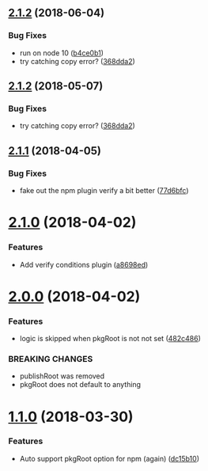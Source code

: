 <a name="2.1.2"></a>
## [2.1.2](https://github.com/jquense/semantic-release-alt-publish-dir/compare/v2.1.1...v2.1.2) (2018-06-04)


### Bug Fixes

* run on node 10 ([b4ce0b1](https://github.com/jquense/semantic-release-alt-publish-dir/commit/b4ce0b1))
* try catching copy error? ([368dda2](https://github.com/jquense/semantic-release-alt-publish-dir/commit/368dda2))

<a name="2.1.2"></a>
## [2.1.2](https://github.com/jquense/semantic-release-alt-publish-dir/compare/v2.1.1...v2.1.2) (2018-05-07)


### Bug Fixes

* try catching copy error? ([368dda2](https://github.com/jquense/semantic-release-alt-publish-dir/commit/368dda2))

<a name="2.1.1"></a>
## [2.1.1](https://github.com/jquense/semantic-release-alt-publish-dir/compare/v2.1.0...v2.1.1) (2018-04-05)


### Bug Fixes

* fake out the npm plugin verify a bit better ([77d6bfc](https://github.com/jquense/semantic-release-alt-publish-dir/commit/77d6bfc))

<a name="2.1.0"></a>
# [2.1.0](https://github.com/jquense/semantic-release-alt-publish-dir/compare/v2.0.0...v2.1.0) (2018-04-02)


### Features

* Add verify conditions plugin ([a8698ed](https://github.com/jquense/semantic-release-alt-publish-dir/commit/a8698ed))

<a name="2.0.0"></a>
# [2.0.0](https://github.com/jquense/semantic-release-alt-publish-dir/compare/v1.1.0...v2.0.0) (2018-04-02)


### Features

* logic is skipped when pkgRoot is not not set ([482c486](https://github.com/jquense/semantic-release-alt-publish-dir/commit/482c486))


### BREAKING CHANGES

* publishRoot was removed
* pkgRoot does not default to anything

<a name="1.1.0"></a>
# [1.1.0](https://github.com/jquense/semantic-release-alt-publish-dir/compare/v1.0.0...v1.1.0) (2018-03-30)


### Features

* Auto support pkgRoot option for npm (again) ([dc15b10](https://github.com/jquense/semantic-release-alt-publish-dir/commit/dc15b10))
